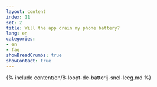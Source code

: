 ```yaml
---
layout: content
index: 11
set: 2
title: Will the app drain my phone battery?
lang: en
categories:
- en
- faq
showBreadCrumbs: true
showContact: true
---
```

{% include content/en/8-loopt-de-batterij-snel-leeg.md %}
